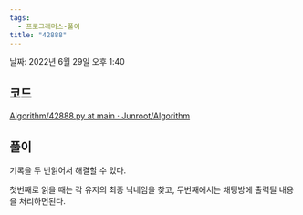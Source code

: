 ```yaml
---
tags:
  - 프로그래머스-풀이
title: "42888"
---
```


날짜: 2022년 6월 29일 오후 1:40

## 코드

[Algorithm/42888.py at main · Junroot/Algorithm](https://github.com/Junroot/Algorithm/blob/main/programmers/42888.py)

## 풀이

기록을 두 번읽어서 해결할 수 있다.

첫번째로 읽을 때는 각 유저의 최종 닉네임을 찾고, 두번째에서는 채팅방에 출력될 내용을 처리하면된다.
